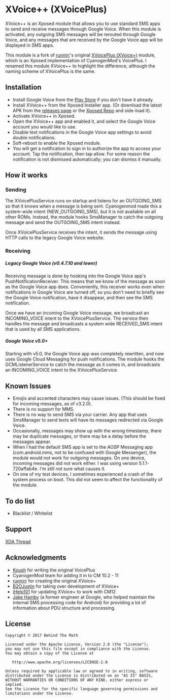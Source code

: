 # XVoice++ (XVoicePlus)
XVoice++ is an Xposed module that allows you to use standard SMS apps to send and receive messages through Google Voice. When this module is activated, any outgoing SMS messages will be rerouted through Google Voice, and any messages that are received by the Google Voice app will be displayed in SMS apps.

This module is a fork of [runnirr](https://github.com/runnirr)'s original [XVoicePlus (XVoice+)](https://github.com/runnirr/XVoicePlus) module, which is an Xposed implementation of CyanogenMod's VoicePlus. I renamed this module XVoice++ to highlight the difference, although the naming scheme of XVoicePlus is the same.

## Installation
* Install Google Voice from the [Play Store](https://play.google.com/store/apps/details?id=com.google.android.apps.googlevoice) if you don't have it already.
* Install XVoice++ from the Xposed Installer app. (Or download the latest APK from the [releases page](/releases/latest) or the [Xposed Repo](http://repo.xposed.info/module/io.behindthemath.xvoiceplus) and side-load it).
* Activate XVoice++ in Xposed.
* Open the XVoice++ app and enabled it, and select the Google Voice account you would like to use.
* Disable text notifications in the Google Voice app settings to avoid double notifications.
* Soft-reboot to enable the Xposed module.
* You will get a notification to sign in to authorize the app to access your account. Tap the notification, then tap allow. For some reason the notification is not dismissed automatically; you can dismiss it manually.

## How it works
### Sending
The XVoicePlusService runs on startup and listens for an OUTGOING_SMS so that it knows when a message is being sent. Cyanogenmod made this a system-wide intent (NEW_OUTGOING_SMS), but it is not available on all other ROMs. Instead, the module hooks SmsManager to catch the outgoing message and send the OUTGOING_SMS intent instead.

Once XVoicePlusService receives the intent, it sends the message using HTTP calls to the legacy Google Voice website.

### Receiving
##### Legacy Google Voice (v0.4.7.10 and lower)
Receiving message is done by hooking into the Google Voice app's PushNotificationReceiver. This means that we know of the message as soon as the Google Voice app does. Conveniently, this receiver works even when notifications in Google Voice are turned off, so you don't need to briefly see the Google Voice notification, have it disappear, and then see the SMS notification.

Once we have an incoming Google Voice message, we broadcast an INCOMING_VOICE intent to the XVoicePlusService. The service then handles the message and broadcasts a system wide RECEIVED_SMS intent that is used by all SMS applications.

##### Google Voice v5.0+
Starting with v5.0, the Google Voice app was completely rewritten, and now uses Google Cloud Messaging for push notifications. The module hooks the GCMListenerService to catch the message as it comes in, and broadcasts an INCOMING_VOICE intent to the XVoicePlusService.

## Known Issues
* Emojis and accented characters may cause issues. (This should be fixed for incoming messages, as of v3.2.0).
* There is no support for MMS.
* There is no way to send SMS via your carrier. Any app that uses SmsManager to send texts will have its messages redirected via Google Voice.
* Occasionally, messages may show up with the wrong timestamp, there may be duplicate messages, or there may be a delay before the messages appear.
* When I had the default SMS app is set to the AOSP Messaging app (com.android.mms, not to be confused with Google Messenger), the module would not work for outgoing messages. On one device, incoming messages did not work either. I was using version 5.1.1-720affab4e. I'm still not sure what causes it.
* On one of my test devices, I sometimes experienced a crash of the system process on boot. This did not seem to affect the functionality of the module.

## To do list
* Blacklist / Whitelist

## Support
[XDA Thread](https://forum.xda-developers.com/xposed/modules/app-xvoice-google-voice-sms-apps-t3556861)

## Acknowledgments
* [Koush](https://github.com/koush) for writing the original VoicePlus
* CyanogenMod team for adding it in to CM 10.2 - 11
* [runnirr](https://github.com/runnirr) for creating the original XVoice+
* [B2OJustin](https://github.com/Justin42) for taking over development of XVoice+
* [iHelp101](https://github.com/iHelp101) for updating XVoice+ to work with CM12
* [Jake Hamby](https://github.com/jhamby) (a former engineer at Google, who helped maintain the internal SMS processing code for Android) for providing a lot of information about PDU structure and processing.

## License
    Copyright © 2017 Behind The Math

    Licensed under the Apache License, Version 2.0 (the "License");
    you may not use this file except in compliance with the License.
    You may obtain a copy of the License at

       http://www.apache.org/licenses/LICENSE-2.0

    Unless required by applicable law or agreed to in writing, software
    distributed under the License is distributed on an "AS IS" BASIS,
    WITHOUT WARRANTIES OR CONDITIONS OF ANY KIND, either express or implied.
    See the License for the specific language governing permissions and
    limitations under the License.
